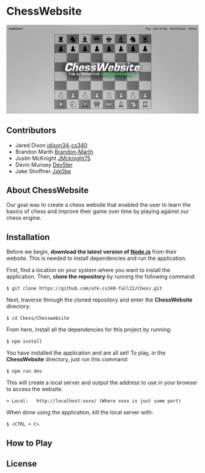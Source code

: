 # ChessWebsite
![ChessWebsite](chessWebsiteGraphic.png)

## Contributors
* Jared Dixon [jdixon34-cs340](https://github.com/jdixon34-cs340)
* Brandon Marth [Brandon-Marth](https://github.com/Brandon-Marth)
* Justin McKnight [JMcknight75](https://github.com/JMcknight75)
* Devin Munsey [Dev5ter](https://github.com/Dev5ter)
* Jake Shoffner [Jxk0be](https://github.com/Jxk0be)

## About ChessWebsite
Our goal was to create a chess website that enabled the user to learn the basics of chess and improve their game over time by playing against our chess engine. 

## Installation
Before we begin, **download the latest version of [Node.js](https://nodejs.org/en/)** from their website. This is needed to install dependencies and run the application.

First, find a location on your system where you want to install the application. Then, **clone the repository** by running the following command:
```
$ git clone https://github.com/utk-cs340-fall22/Chess.git
```
Next, traverse through the cloned repository and enter the **ChessWebsite** directory:
```
$ cd Chess/Chesswebsite
```
From here, install all the dependencies for this project by running:
```
$ npm install
```
You have installed the application and are all set! To play, in the **ChessWebsite** directory, just run this command:
```
$ npm run dev
```
This will create a local server and output the address to use in your browser to access the website.
```
> Local:   http://localhost:xxxx/ (Where xxxx is just some port)
```

When done using the application, kill the local server with:
```
$ <CTRL + C>
```

## How to Play

## License